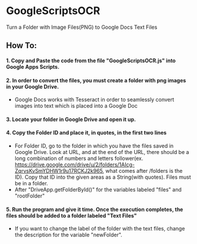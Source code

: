# GoogleScriptsOCR
Turn a Folder with Image Files(PNG) to Google Docs Text Files

## How To:

#### 1. Copy and Paste the code from the file "GoogleScriptsOCR.js" into Google Apps Scripts.

#### 2. In order to convert the files, you must create a folder with png images in your Google Drive. 
- Google Docs works with Tesseract in order to seamlessly convert images into text which is placed into a Google Doc

#### 3. Locate your folder in Google Drive and open it up.

#### 4. Copy the Folder ID and place it, in quotes, in the first two lines
- For Folder ID, go to the folder in which you have the files saved in Google Drive. Look at URL, and at the end of the URL, there should be a long combination of numbers and letters follower(ex. https://drive.google.com/drive/u/2/folders/1AIcg-ZqrvsKvSmYDHW1r9u17RCKJ2k965, what comes after /folders is the ID). Copy that ID into the given areas as a String(with quotes). Files must be in a folder.
- After "DriveApp.getFolderById()" for the variables labeled "files" and "rootFolder"

#### 5. Run the program and give it time. Once the execution completes, the files should be added to a folder labeled "Text Files"
- If you want to change the label of the folder with the text files, change the description for the variable "newFolder".
